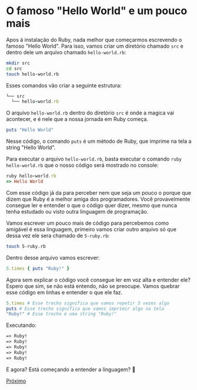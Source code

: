 # O famoso "Hello World" e um pouco mais

Apos á instalação do Ruby, nada melhor que começarmos escrevendo o famoso "Hello World". Para isso, vamos criar um diretório chamado `src` e dentro dele um arquivo chamado `hello-world.rb`:

```bash
mkdir src
cd src
touch hello-world.rb
```

Esses comandos vão criar a seguinte estrutura:
  
```ruby
└── src
  └── hello-world.rb
```

O arquivo `hello-world.rb` dentro do diretório `src` é onde a magica vai acontecer, e é nele que a nossa jornada em Ruby começa.

```ruby
puts "Hello World"
```

Nesse código, o comando `puts` é um método de Ruby, que imprime na tela a string "Hello World".

Para executar o arquivo `hello-world.rb`, basta executar o comando `ruby hello-world.rb` que o nosso código será mostrado no console:

```ruby
ruby hello-world.rb
=> Hello World
```

Com esse código já da para perceber nem que seja um pouco o porque que dizem que Ruby é a melhor amiga dos programadores. Você provavelmente consegue ler e entender o que o código quer dizer, mesmo que nunca tenha estudado ou visto outra linguagem de programação.

Vamos escrever um pouco mais de código para percebemos como amigável é essa linguagem, primeiro vamos criar outro arquivo só que dessa vez ele sera chamado de `5-ruby.rb`:

```bash
touch 5-ruby.rb
```

Dentro desse arquivo vamos escrever:
  
```ruby
5.times { puts "Ruby!" }
```

Agora sem explicar o código você consegue ler em voz alta e entender ele? Espero que sim, se não está entendo, não se preocupe. Vamos quebrar esse código em linhas e entender o que ele faz.

```ruby
5.times # Esse trecho significa que vamos repetir 5 vezes algo
puts # Esse trecho significa que vamos imprimir algo na tela
"Ruby!" # Esse trecho é uma string "Ruby!"
```

Executando:

```txt
=> Ruby!
=> Ruby!
=> Ruby!
=> Ruby!
=> Ruby!
```

E agora? Está começando a entender a linguagem? 🤔

[Próximo](2-tipos-de-dados.md)

